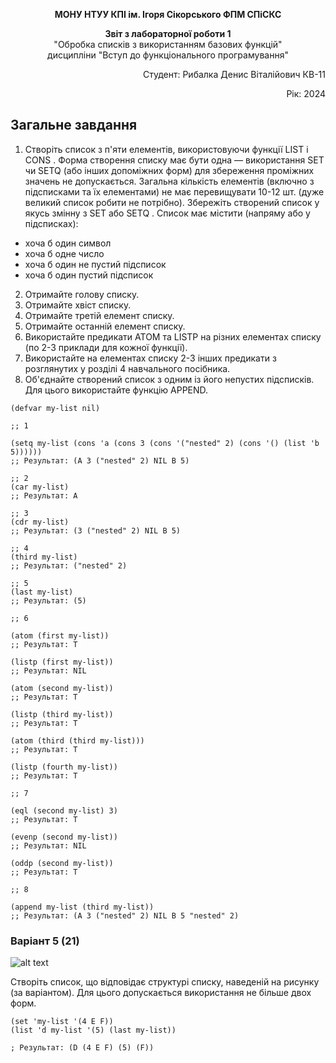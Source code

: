 <p align="center"><b>МОНУ НТУУ КПІ ім. Ігоря Сікорського ФПМ СПіСКС</b></p>
<p align="center">
<b>Звіт з лабораторної роботи 1</b><br/>
"Обробка списків з використанням базових функцій"<br/>
дисципліни "Вступ до функціонального програмування"
</p>
<p align="right">Студент: Рибалка Денис Віталійович КВ-11<p>
<p align="right">Рік: 2024<p>

## Загальне завдання
1. Створіть список з п'яти елементів, використовуючи функції LIST і CONS . Форма створення списку має бути одна — використання SET чи SETQ (або інших допоміжних форм) для збереження проміжних значень не допускається. Загальна кількість елементів (включно з підсписками та їх елементами) не має перевищувати 10-12 шт. (дуже великий список робити не потрібно). Збережіть створений список у якусь змінну з SET або SETQ . Список має містити (напряму або у підсписках): 
* хоча б один символ 
* хоча б одне число 
* хоча б один не пустий підсписок
* хоча б один пустий підсписок 
2. Отримайте голову списку. 
3. Отримайте хвіст списку. 
4. Отримайте третій елемент списку. 
5. Отримайте останній елемент списку. 
6. Використайте предикати ATOM та LISTP на різних елементах списку (по 2-3 приклади для кожної функції). 
7. Використайте на елементах списку 2-3 інших предикати з розглянутих у розділі 4 навчального посібника. 
8. Об'єднайте створений список з одним із його непустих підсписків. Для цього використайте функцію APPEND. 


```
(defvar my-list nil)

;; 1

(setq my-list (cons 'a (cons 3 (cons '("nested" 2) (cons '() (list 'b 5))))))
;; Результат: (A 3 ("nested" 2) NIL B 5) 

;; 2
(car my-list)
;; Результат: A

;; 3
(cdr my-list)
;; Результат: (3 ("nested" 2) NIL B 5) 

;; 4
(third my-list)
;; Результат: ("nested" 2)

;; 5
(last my-list)
;; Результат: (5)

;; 6

(atom (first my-list))
;; Результат: T

(listp (first my-list))
;; Результат: NIL

(atom (second my-list))
;; Результат: T

(listp (third my-list))
;; Результат: T

(atom (third (third my-list)))
;; Результат: T

(listp (fourth my-list))
;; Результат: T

;; 7

(eql (second my-list) 3)
;; Результат: T

(evenp (second my-list))
;; Результат: NIL

(oddp (second my-list))
;; Результат: T

;; 8

(append my-list (third my-list))
;; Результат: (A 3 ("nested" 2) NIL B 5 "nested" 2) 

   ```
### Варіант 5 (21)
![alt text](image-1.png)

Створіть список, що відповідає структурі списку, наведеній на рисунку (за варіантом).
Для цього допускається використання не більше двох форм.

```
(set 'my-list '(4 E F))
(list 'd my-list '(5) (last my-list))

; Результат: (D (4 E F) (5) (F)) 
```